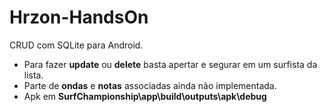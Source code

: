 # Hrzon-HandsOn
CRUD com SQLite para Android.

* Para fazer **update** ou **delete** basta apertar e segurar em um surfista da lista.
* Parte de **ondas** e **notas** associadas ainda não implementada.
* Apk em **SurfChampionship\app\build\outputs\apk\debug**
